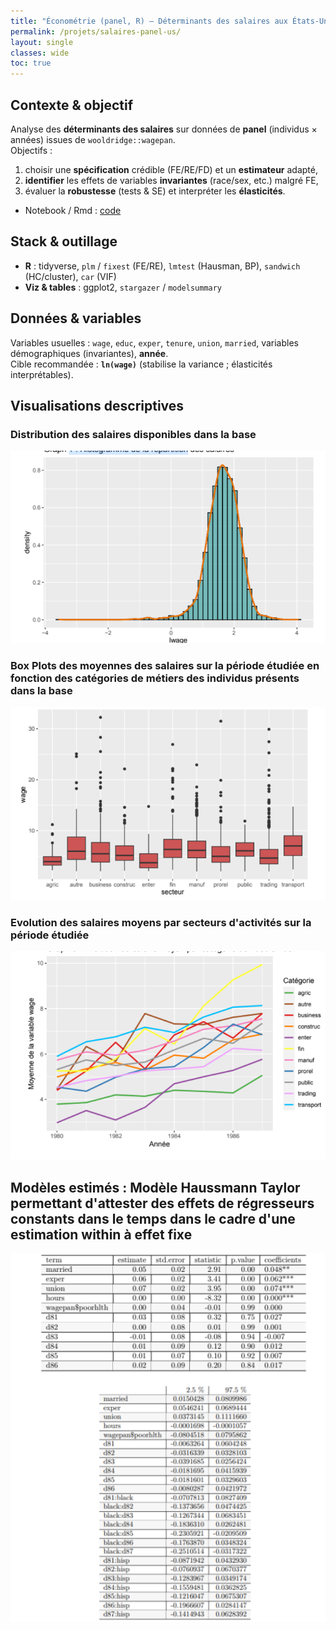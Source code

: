 ```yaml
---
title: "Économétrie (panel, R) — Déterminants des salaires aux États-Unis"
permalink: /projets/salaires-panel-us/
layout: single
classes: wide
toc: true
---
```


## Contexte & objectif
Analyse des **déterminants des salaires** sur données de **panel** (individus × années) issues de `wooldridge::wagepan`.  
Objectifs :
1) choisir une **spécification** crédible (FE/RE/FD) et un **estimateur** adapté,  
2) **identifier** les effets de variables **invariantes** (race/sex, etc.) malgré FE,  
3) évaluer la **robustesse** (tests & SE) et interpréter les **élasticités**.

- Notebook / Rmd : [code](../asset/Panel_analysis_educ_USA/notebooks/3.Code%20en%20R%20pour%20la%20re%CC%81alisation%20de%20la%20mode%CC%81lisation%20statistique.rmd)

## Stack & outillage
- **R** : tidyverse, `plm` / `fixest` (FE/RE), `lmtest` (Hausman, BP), `sandwich` (HC/cluster), `car` (VIF)
- **Viz & tables** : ggplot2, `stargazer` / `modelsummary`


## Données & variables
Variables usuelles : `wage`, `educ`, `exper`, `tenure`, `union`, `married`, variables démographiques (invariantes), **année**.  
Cible recommandée : **`ln(wage)`** (stabilise la variance ; élasticités interprétables).

## Visualisations descriptives
### Distribution des salaires disponibles dans la base

![](../asset/Panel_analysis_educ_USA/images/Distribution%20des%20salaires%20disponibles%20dans%20la%20base%20%20.png)

### Box Plots des moyennes des salaires sur la période étudiée en fonction des catégories de métiers des individus présents dans la base

![](../asset/Panel_analysis_educ_USA/images/Box%20Plots%20des%20moyennes%20des%20salaires%20sur%20la%20pe%CC%81riode%20e%CC%81tudie%CC%81e%20en%20fonction%20des%20cate%CC%81gories%20de%20me%CC%81tiers%20des%20individus%20pre%CC%81sents%20dans%20la%20base%20%20.png)

### Evolution des salaires moyens par secteurs d'activités sur la période étudiée

![](../asset/Panel_analysis_educ_USA/images/Evolution%20des%20salaires%20moyens%20par%20secteurs%20d%E2%80%99activite%CC%81s%20sur%20la%20pe%CC%81riode%20e%CC%81tudie%CC%81e%20%20.png)

## Modèles estimés : Modèle Haussmann Taylor permettant d'attester des effets de régresseurs constants dans le temps dans le cadre d'une estimation within à effet fixe

![](../asset/Panel_analysis_educ_USA/images/re%CC%81sultats%20de%20la%20spe%CC%81cification%20d%E2%80%99un%20mode%CC%80le%20Haussmann%20Taylor.png)
